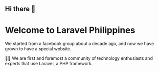 ## Hi there 👋

# Welcome to Laravel Philippines

We started from a facebook group about a decade ago, and now we have grown to have a special website. 

🙋‍♀️ We are first and foremost a community of technology enthusiasts and experts that use Laravel, a PHP framework.

